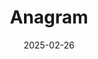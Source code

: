 ---  
layout: startup_page  
title: "Anagram"  
id: "anagramsecurity.com"  
permalink: "/anagramanagramsecurity.com02262025/"  
website: "https://anagramsecurity.com"  
funding_round: "Series A"  
funding_amount: "$10M"  
investors: "Madrona, General Catalyst, Bloomberg Beta, Operator Partners, Secure Octane"  
about: "Anagram is the world’s first human-driven security platform, designed to embed security into everyday behavior. By blending customized microlearning with real-time security nudges, the platform drives measurable behavior change and reinforces good security habits. The platform is trusted by leading global enterprises, including several of the Fortune 500, and supports over 500,000 global users."  
markets: "Cybersecurity, AI, Technology, Information and Internet"  
hq: "San Francisco, California, United States"  
founded_year: "2024"  
linkedin: "https://www.linkedin.com/company/anagramsecurity"  
twitter: "https://twitter.com/anagramcare"  
instagram: ""  
facebook: "https://www.facebook.com/anagram.care"  
crunchbase: "https://www.crunchbase.com/organization/anagram-security"  
pitchbook: "https://pitchbook.com/profiles/company/117505-09"  

date_display: "26-Feb-2025"  
date: "2025-02-26"

# SEO Optimization  
meta_title: "Anagram - Series A Funding ($10M)"  
meta_description: "Anagram, Anagram is the world’s first human-driven security platform, designed to embed security into everyday behavior. By blending customized microlearning w..."  
meta_keywords: "Anagram, Cybersecurity, AI, Technology, Information and Internet, Series A funding"  
canonical_url: "https://startup.projectstartups.com/anagramanagramsecurity.com02262025/"  
---